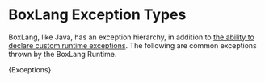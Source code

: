 [comment]: # (Note: This documentation is generated dynamically in the build process.  To modify the contents, change the javadoc on the _invoke method of the BIF class)

# BoxLang Exception Types

BoxLang, like Java, has an exception hierarchy, in addition to [the ability to declare custom runtime exceptions](https://boxlang.ortusbooks.com/boxlang-language/syntax/exception-management).  The following are common exceptions thrown by the BoxLang Runtime.

{Exceptions}